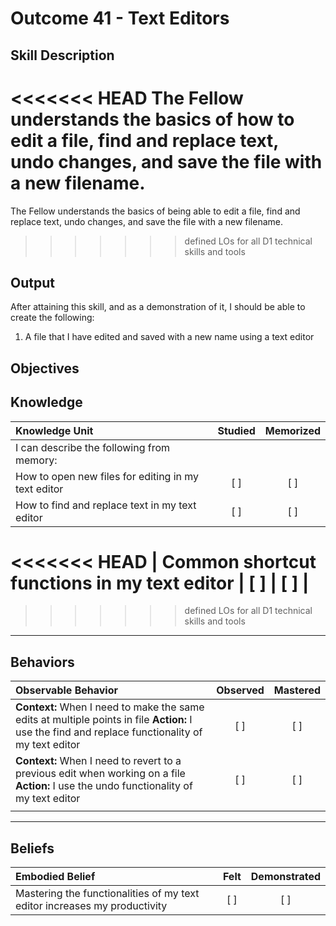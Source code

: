 # Outcome 41 - Text Editors

**Skill Description**
----------
<<<<<<< HEAD
The Fellow understands the basics of how to edit a file, find and replace text, undo changes, and save the file with a new filename.
=======
The Fellow understands the basics of being able to edit a file, find and replace text, undo changes, and save the file with a new filename.
>>>>>>> defined LOs for all D1 technical skills and tools

**Output**
----------
After attaining this skill, and as a demonstration of it, I should be able to create the following:

1. A file that I have edited and saved with a new name using a text editor


**Objectives**
----------
## **Knowledge**


| Knowledge Unit   |      Studied      | Memorized |
|:-------------|:------------------:|:--------:|
| I can describe the following from memory: | | |
| How to open new files for editing in my text editor | [ ] | [ ]  |
| How to find and replace text in my text editor | [ ] | [ ]  |
<<<<<<< HEAD
| Common shortcut functions in my text editor | [ ] | [ ]  |
=======

>>>>>>> defined LOs for all D1 technical skills and tools


----------


## **Behaviors**

| Observable Behavior   |      Observed      | Mastered |
|:-------------|:------------------:|:--------:|
| **Context:** When I need to make the same edits at multiple points in file **Action:** I use the find and replace functionality of my text editor | [ ] | [ ] |
| **Context:** When I need to revert to a previous edit when working on a file **Action:** I use the undo functionality of my text editor | [ ] | [ ] |
| | | |



----------


## **Beliefs**


| Embodied Belief   |      Felt      | Demonstrated |
|:-------------|:------------------:|:--------:|
| Mastering the functionalities of my text editor increases my productivity | [ ] | [ ] |

